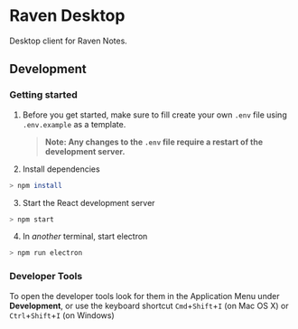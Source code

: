 # Raven Desktop

Desktop client for Raven Notes.

## Development

### Getting started

1. Before you get started, make sure to fill create your own `.env` file using `.env.example` as a template.

   > **Note: Any changes to the `.env` file require a restart of the development server.**

2. Install dependencies

```sh
> npm install
```

3. Start the React development server

```sh
> npm start
```

4. In _another_ terminal, start electron

```sh
> npm run electron
```

### Developer Tools

To open the developer tools look for them in the Application Menu under **Development**, or use the keyboard shortcut `Cmd`+`Shift`+`I` (on Mac OS X) or `Ctrl`+`Shift`+`I` (on Windows)

